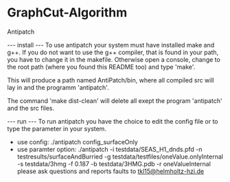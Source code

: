 # GraphCut-Algorithm

Antipatch

--- install --- To use antipatch your system must have installed make and g++. If you do not want to use the g++ compiler, that is found in your path, you have to change it in the makefile. Otherwise open a console, change to the root path (where you found this README too) and type 'make'.

This will produce a path named AntiPatch/bin, where all compiled src will lay in and the programm 'antipatch'.

The command 'make dist-clean' will delete all exept the program 'antipatch' and the src files.

--- run --- To run antipatch you have the choice to edit the config file or to type the parameter in your system.

- use config: ./antipatch config_surfaceOnly
- use paramter option: ./antipatch -i testdata/SEAS_H1_dnds.pfd -n testresults/surfaceAndBurried -g testdata/testfiles/oneValue.onlyInternal -s testdata/3hmg -f 0.187 -b testdata/3HMG.pdb -r oneValueInternal
please ask questions and reports faults to tkl15@helmholtz-hzi.de
